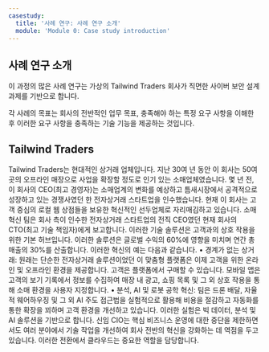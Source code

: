 ```yaml
---
casestudy:
  title: '사례 연구: 사례 연구 소개'
  module: 'Module 0: Case study introduction'
---
```


## <a name="case-study-introduction"></a>사례 연구 소개

이 과정의 많은 사례 연구는 가상의 Tailwind Traders 회사가 직면한 사이버 보안 설계 과제를 기반으로 합니다.

각 사례의 목표는 회사의 전반적인 업무 목표, 충족해야 하는 특정 요구 사항을 이해한 후 이러한 요구 사항을 충족하는 기술 기능을 제공하는 것입니다.

## <a name="tailwind-traders"></a>Tailwind Traders
 
Tailwind Traders는 현대적인 상거래 업체입니다. 지난 30여 년 동안 이 회사는 50여 곳의 오프라인 매장으로 사업을 확장할 정도로 인기 있는 소매업체였습니다. 몇 년 전, 이 회사의 CEO(최고 경영자)는 소매업계의 변화를 예상하고 틈새시장에서 공격적으로 성장하고 있는 경쟁사였던 한 전자상거래 스타트업을 인수했습니다. 현재 이 회사는 고객 중심의 로컬 웹 상점들을 보유한 혁신적인 선두업체로 자리매김하고 있습니다. 소매 혁신 팀은 회사 측이 인수한 전자상거래 스타트업의 전직 CEO였던 현재 회사의 CTO(최고 기술 책임자)에게 보고합니다. 이러한 기술 솔루션은 고객과의 상호 작용을 위한 기본 허브입니다. 이러한 솔루션은 글로벌 수익의 60%에 영향을 미치며 연간 총 매출의 30%를 산출합니다. 이러한 혁신의 예는 다음과 같습니다. •   경계가 없는 상거래: 원래는 단순한 전자상거래 솔루션이었던 이 맞춤형 플랫폼은 이제 고객을 위한 온라인 및 오프라인 환경을 제공합니다. 고객은 플랫폼에서 구매할 수 있습니다. 모바일 앱은 고객의 보기 기록에서 정보를 수집하여 매장 내 광고, 쇼핑 목록 및 그 외 상호 작용을 통해 소매 환경을 사용자 지정합니다.
•   분석, AI 및 로봇 공학 혁신: 팀은 드론 배달, 자율적 웨어하우징 및 그 외 AI 주도 접근법을 실험적으로 활용해 비용을 절감하고 자동화를 통한 확장을 꾀하며 고객 환경을 개선하고 있습니다. 이러한 실험은 빅 데이터, 분석 및 AI 솔루션을 기반으로 합니다.
신임 CIO는 핵심 비즈니스 운영에 대한 중단을 제한하면서도 여러 분야에서 기술 작업을 개선하여 회사 전반의 혁신을 강화하는 데 역점을 두고 있습니다. 이러한 전환에서 클라우드는 중요한 역할을 담당합니다.

